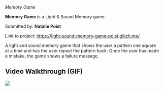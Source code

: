 *Memory Game*

**Memory Game** is a Light & Sound Memory game

Submitted by: **Natalie Poist**

Link to project: https://light-sound-memory-game-poist.glitch.me/

A light and sound memory game that shows the user a pattern one square at a time and has the user repeat the pattern back. Once the user has made a mistake, the game shows a failure message.

## Video Walkthrough (GIF)
![](http://g.recordit.co/FiKoeVIy7F.gif)

